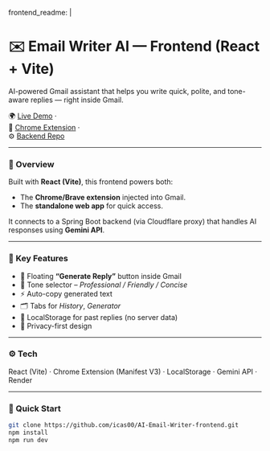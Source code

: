 frontend_readme: |
  # ✉️ Email Writer AI — Frontend (React + Vite)

  AI-powered Gmail assistant that helps you write quick, polite, and tone-aware replies — right inside Gmail.

  🌍 [Live Demo](https://ai-email-writer-4rk4.onrender.com/) ·  
  🧩 [Chrome Extension](https://chromewebstore.google.com/detail/email-writer/nefgnkboedlacmpgbkgjoknjeigpppln) ·  
  ⚙️ [Backend Repo](https://github.com/icas00/AI-Email-Writer-backend)

  ---

  ### 🔹 Overview
  Built with **React (Vite)**, this frontend powers both:
  - The **Chrome/Brave extension** injected into Gmail.
  - The **standalone web app** for quick access.

  It connects to a Spring Boot backend (via Cloudflare proxy) that handles AI responses using **Gemini API**.

  ---

  ### 🧠 Key Features
  - 📨 Floating **“Generate Reply”** button inside Gmail  
  - 🎯 Tone selector – *Professional / Friendly / Concise*  
  - ⚡ Auto-copy generated text  
  - 🗂️ Tabs for *History*, *Generator*
  - 💾 LocalStorage for past replies (no server data)  
  - 🔐 Privacy-first design  

  ---

  ### ⚙️ Tech
  React (Vite) · Chrome Extension (Manifest V3) · LocalStorage · Gemini API · Render

  ---

  ### 🚀 Quick Start
  ```bash
  git clone https://github.com/icas00/AI-Email-Writer-frontend.git
  npm install
  npm run dev
